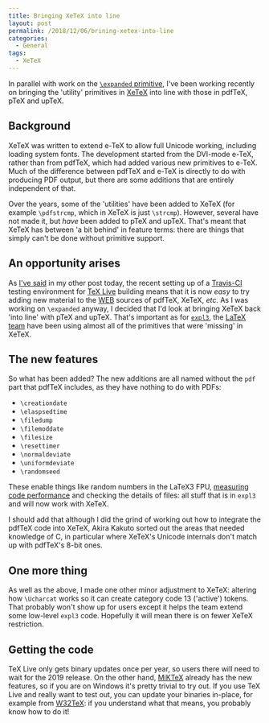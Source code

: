 ```yaml
---
title: Bringing XeTeX into line
layout: post
permalink: /2018/12/06/brining-xetex-into-line
categories:
  - General
tags:
  - XeTeX
---
```


In parallel with work on the
[`\expanded` primitive](/2018/12/06/a-new-primitive-expanded), I've been working
recently on bringing the 'utility' primitives in
[XeTeX](https://sourceforge.net/projects/xetex/) into line with those in
pdfTeX, pTeX and upTeX.

## Background

XeTeX was written to extend e-TeX to allow full Unicode working, including
loading system fonts. The development started from the DVI-mode e-TeX, rather
than from pdfTeX, which had added various new primitives to e-TeX. Much of
the difference between pdfTeX and e-TeX is directly to do with producing
PDF output, but there are some additions that are entirely independent of
that.

Over the years, some of the 'utilities' have been added to XeTeX (for example
`\pdfstrcmp`, which in XeTeX is just `\strcmp`). However, several have not made
it, but _have_ been added to pTeX and upTeX. That's meant that XeTeX has between
'a bit behind' in feature terms: there are things that simply can't be done
without primitive support.

## An opportunity arises

As [I've said](/2018/12/06/a-new-primitive-expanded) in my other post today,
the recent setting up of a [Travis-CI](https://travis-ci.com) testing
environment for [TeX Live](https://tug.org/texlive/) building means that it
is now _easy_ to try adding new material to the
[WEB](https://en.wikipedia.org/wiki/WEB) sources of pdfTeX, XeTeX,
_etc._ As I was working on `\expanded` anyway, I decided that I'd look at
bringing XeTeX back 'into line' with pTeX and upTeX. That's important as
for [`expl3`](https://ctan.org/pkg/l3kernel), the
[LaTeX team](https://www.latex-project.org) have been using almost all
of the primitives that were 'missing' in XeTeX.

## The new features

So what has been added? The new additions are all named without the
`pdf` part that pdfTeX includes, as they have nothing to do with PDFs:

- `\creationdate`
- `\elaspsedtime`
- `\filedump`
- `\filemoddate`
- `\filesize`
- `\resettimer`
- `\normaldeviate`
- `\uniformdeviate`
- `\randomseed`

These enable things like random numbers in the LaTeX3 FPU, [measuring
code performance](https://www.latex-project.org/news/2018/10/28/benchmarking/)
and checking the details of files: all stuff that is in `expl3` and will now
work with XeTeX.

I should add that although I did the grind of working out how to integrate
the pdfTeX code into XeTeX, Akira Kakuto sorted out the areas that needed
knowledge of C, in particular where XeTeX's Unicode internals don't match
up with pdfTeX's 8-bit ones.

## One more thing

As well as the above, I made one other minor adjustment to XeTeX: altering
how `\Ucharcat` works so it can create category code 13 ('active') tokens.
That probably won't show up for users except it helps the team extend some
low-level `expl3` code. Hopefully it will mean there is on fewer XeTeX
restriction.

## Getting the code

TeX Live only gets binary updates once per year, so users there will need to
wait for the 2019 release. On the other hand, [MiKTeX](https://miktex.org)
already has the new features, so if you are on Windows it's pretty trivial
to try out. If you use TeX Live and really want to test out, you can update
your binaries in-place, for example from [W32TeX](http://www.w32tex.org): if
you understand what that means, you probably know how to do it!
